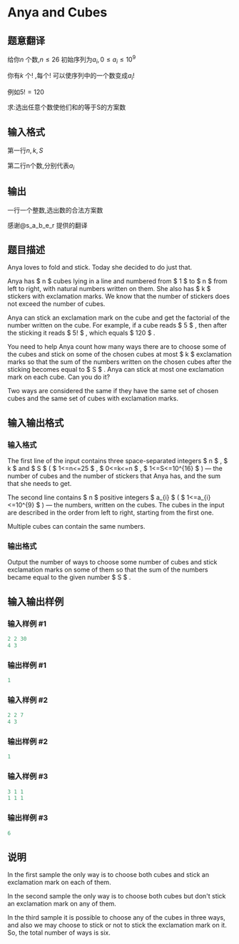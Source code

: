 # Anya and Cubes

## 题意翻译

给你$n$ 个数,$n\le 26$ 初始序列为$a_i,0\le a_i\le 10^9$

你有$k$ 个$!$ ,每个$!$ 可以使序列中的一个数变成$a_i!$

例如$5!=120$

求:选出任意个数使他们和的等于S的方案数

## 输入格式

第一行$n,k,S$

第二行n个数,分别代表$a_i$

## 输出

一行一个整数,选出数的合法方案数

感谢@s_a_b_e_r 提供的翻译

## 题目描述

Anya loves to fold and stick. Today she decided to do just that.

Anya has $ n $ cubes lying in a line and numbered from $ 1 $ to $ n $ from left to right, with natural numbers written on them. She also has $ k $ stickers with exclamation marks. We know that the number of stickers does not exceed the number of cubes.

Anya can stick an exclamation mark on the cube and get the factorial of the number written on the cube. For example, if a cube reads $ 5 $ , then after the sticking it reads $ 5! $ , which equals $ 120 $ .

You need to help Anya count how many ways there are to choose some of the cubes and stick on some of the chosen cubes at most $ k $ exclamation marks so that the sum of the numbers written on the chosen cubes after the sticking becomes equal to $ S $ . Anya can stick at most one exclamation mark on each cube. Can you do it?

Two ways are considered the same if they have the same set of chosen cubes and the same set of cubes with exclamation marks.

## 输入输出格式

### 输入格式

The first line of the input contains three space-separated integers $ n $ , $ k $ and $ S $ ( $ 1<=n<=25 $ , $ 0<=k<=n $ , $ 1<=S<=10^{16} $ ) — the number of cubes and the number of stickers that Anya has, and the sum that she needs to get.

The second line contains $ n $ positive integers $ a_{i} $ ( $ 1<=a_{i}<=10^{9} $ ) — the numbers, written on the cubes. The cubes in the input are described in the order from left to right, starting from the first one.

Multiple cubes can contain the same numbers.

### 输出格式

Output the number of ways to choose some number of cubes and stick exclamation marks on some of them so that the sum of the numbers became equal to the given number $ S $ .

## 输入输出样例

### 输入样例 #1

```cpp
2 2 30
4 3

```
### 输出样例 #1

```cpp
1

```
### 输入样例 #2

```cpp
2 2 7
4 3

```
### 输出样例 #2

```cpp
1

```
### 输入样例 #3

```cpp
3 1 1
1 1 1

```
### 输出样例 #3

```cpp
6

```
## 说明

In the first sample the only way is to choose both cubes and stick an exclamation mark on each of them.

In the second sample the only way is to choose both cubes but don't stick an exclamation mark on any of them.

In the third sample it is possible to choose any of the cubes in three ways, and also we may choose to stick or not to stick the exclamation mark on it. So, the total number of ways is six.

